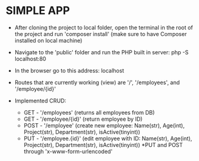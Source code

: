 # SIMPLE APP

- After cloning the project to local folder, open the terminal in the root of the project and run 'composer install' (make sure to have Composer installed on local machine)

- Navigate to the 'public' folder and run the PHP built in server: php -S localhost:80

- In the browser go to this address: localhost

- Routes that are currently working (view) are '/', '/employees', and '/employee/{id}'

- Implemented CRUD:
    - GET   - '/employees'          (returns all employees from DB)
    - GET   - '/employee/{id}'      (return employee by ID)
    - POST  - '/employee'           (create new employee: Name(str), Age(int), Project(str), Department(str), isActive(tinyint))
    - PUT   - '/employee.{id}'      (edit employee with ID: Name(str), Age(int), Project(str), Department(str), isActive(tinyint))
    *PUT and POST through 'x-www-form-urlencoded'